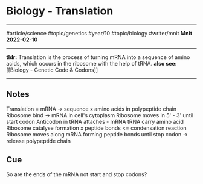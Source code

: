 # Biology - Translation
---
#article/science #topic/genetics #year/10 #topic/biology #writer/mnit
**Mnit**
**2022-02-10**

---
**tldr:** Translation is the process of turning mRNA into a sequence of amino acids, which occurs in the ribosome with the help of tRNA.
**also see:** [[Biology - Genetic Code & Codons]]

---
## Notes
Translation = mRNA -> sequence x amino acids in polypeptide chain
Ribosome bind -> mRNA in cell's cytoplasm
Ribosome moves in 5' - 3' until start codon
Anticodon in tRNA attaches - mRNA
tRNA carry amino acid
Ribosome catalyse formation x peptide bonds <= condensation reaction
Ribosome moves along mRNA forming peptide bonds until stop codon -> release polypeptide chain

## Cue
So are the ends of the mRNA not start and stop codons?

